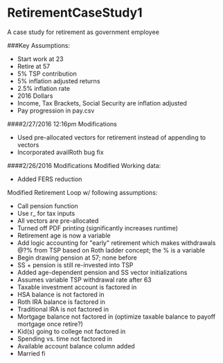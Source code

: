 # RetirementCaseStudy1
A case study for retirement as government employee 

###Key Assumptions:
+ Start work at 23
+ Retire at 57
+ 5% TSP contribution
+ 5% inflation adjusted returns
+ 2.5% inflation rate
+ 2016 Dollars
+ Income, Tax Brackets, Social Security are inflation adjusted
+ Pay progression in pay.csv

####2/27/2016 12:16pm Modifications
+ Used pre-allocated vectors for retirement instead of appending to vectors
+ Incorporated availRoth bug fix

####2/26/2016 Modifications
Modified Working data:
- Added FERS reduction

Modified Retirement Loop w/ following assumptions:
 
- Call pension function
- Use r_ for tax inputs
- All vectors are pre-allocated
- Turned off PDF printing (significantly increases runtime)
- Retirement age is now a variable
- Add logic accounting for "early" retirement which makes withdrawals @?% from TSP based on Roth ladder concept; the % is a variable
- Begin drawing pension at 57; none before
- SS + pension is still re-invested into TSP
- Added age-dependent pension and SS vector initializations
- Assumes variable TSP withdrawal rate after 63
- Taxable investment account is factored in
- HSA balance is not factored in
- Roth IRA balance is factored in
- Traditional IRA is not factored in
- Mortgage balance not factored in (optimize taxable balance to payoff mortgage once retire?)
- Kid(s) going to college not factored in
- Spending vs. time not factored in
- Available account balance column added
- Married fi
